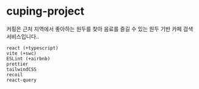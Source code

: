 # cuping-project

커핑은 근처 지역에서 좋아하는 원두를 찾아 음료를 즐길 수 있는 원두 기반 카페 검색 서비스입니다..

```text
react (+typescript)
vite (+swc)
ESLint (+airbnb)
prettier
tailwindCSS
recoil
react-query
```
